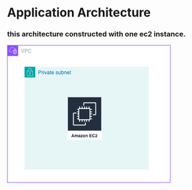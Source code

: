 # Application Architecture
### this architecture constructed with one ec2 instance.
![Architecture](./aws_arche1.drawio.png)